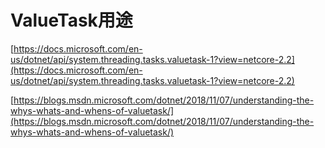 # ValueTask用途



[https://docs.microsoft.com/en-us/dotnet/api/system.threading.tasks.valuetask-1?view=netcore-2.2](https://docs.microsoft.com/en-us/dotnet/api/system.threading.tasks.valuetask-1?view=netcore-2.2)

[https://blogs.msdn.microsoft.com/dotnet/2018/11/07/understanding-the-whys-whats-and-whens-of-valuetask/](https://blogs.msdn.microsoft.com/dotnet/2018/11/07/understanding-the-whys-whats-and-whens-of-valuetask/)
